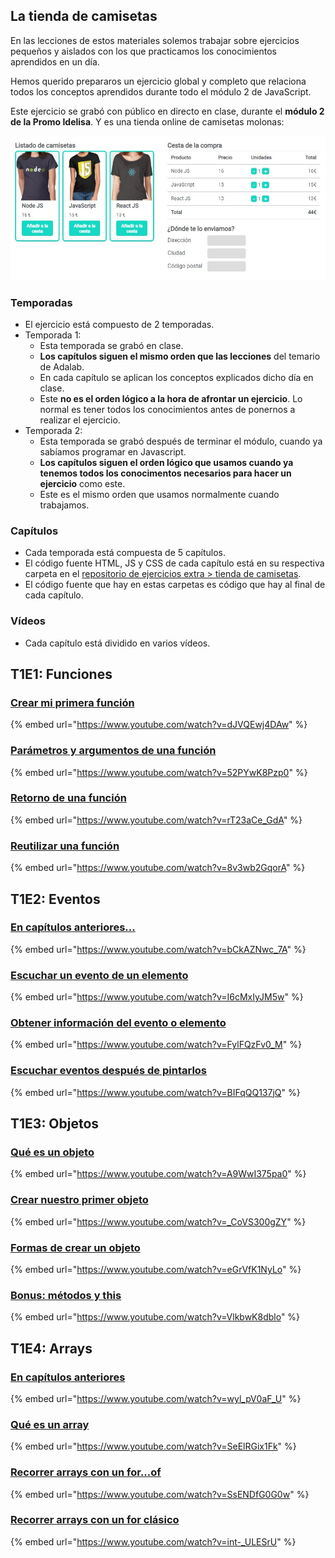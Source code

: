 ## La tienda de camisetas

En las lecciones de estos materiales solemos trabajar sobre ejercicios pequeños y aislados con los que practicamos los conocimientos aprendidos en un día.

Hemos querido prepararos un ejercicio global y completo que relaciona todos los conceptos aprendidos durante todo el módulo 2 de JavaScript.

Este ejercicio se grabó con público en directo en clase, durante el **módulo 2 de la Promo Idelisa**. Y es una tienda online de camisetas molonas:

![La tienda de camisetas](./assets/images/ejercicio-global/tshirt-eshop.jpg)

### Temporadas

- El ejercicio está compuesto de 2 temporadas.
- Temporada 1:
   - Esta temporada se grabó en clase.
   - **Los capítulos siguen el mismo orden que las lecciones** del temario de Adalab.
   - En cada capítulo se aplican los conceptos explicados dicho día en clase.
   - Este **no es el orden lógico a la hora de afrontar un ejercicio**. Lo normal es tener todos los conocimientos antes de ponernos a realizar el ejercicio.
- Temporada 2:
  - Esta temporada se grabó después de terminar el módulo, cuando ya sabíamos programar en Javascript.
  - **Los capítulos siguen el orden lógico que usamos cuando ya tenemos todos los conocimentos necesarios para hacer un ejercicio** como este.
  - Este es el mismo orden que usamos normalmente cuando trabajamos.

### Capítulos

- Cada temporada está compuesta de 5 capítulos.
- El código fuente HTML, JS y CSS de cada capítulo está en su respectiva carpeta en el [repositorio de ejercicios extra > tienda de camisetas](https://github.com/Adalab/ejercicios-extra/tree/master/js-tienda-de-camisetas).
- El código fuente que hay en estas carpetas es código que hay al final de cada capítulo.

### Vídeos

- Cada capítulo está dividido en varios vídeos.

## T1E1: Funciones

### [Crear mi primera función](https://www.youtube.com/watch?v=dJVQEwj4DAw)

{% embed url="https://www.youtube.com/watch?v=dJVQEwj4DAw" %}

### [Parámetros y argumentos de una función](https://www.youtube.com/watch?v=52PYwK8Pzp0)

{% embed url="https://www.youtube.com/watch?v=52PYwK8Pzp0" %}

### [Retorno de una función](https://www.youtube.com/watch?v=rT23aCe_GdA)

{% embed url="https://www.youtube.com/watch?v=rT23aCe_GdA" %}

### [Reutilizar una función](https://www.youtube.com/watch?v=8v3wb2GqorA)

{% embed url="https://www.youtube.com/watch?v=8v3wb2GqorA" %}

## T1E2: Eventos

### [En capítulos anteriores...](https://www.youtube.com/watch?v=bCkAZNwc_7A)

{% embed url="https://www.youtube.com/watch?v=bCkAZNwc_7A" %}

### [Escuchar un evento de un elemento](https://www.youtube.com/watch?v=I6cMxIyJM5w)

{% embed url="https://www.youtube.com/watch?v=I6cMxIyJM5w" %}

### [Obtener información del evento o elemento](https://www.youtube.com/watch?v=FylFQzFv0_M)

{% embed url="https://www.youtube.com/watch?v=FylFQzFv0_M" %}

### [Escuchar eventos después de pintarlos](https://www.youtube.com/watch?v=BIFqQQ137jQ)

{% embed url="https://www.youtube.com/watch?v=BIFqQQ137jQ" %}

## T1E3: Objetos

### [Qué es un objeto](https://www.youtube.com/watch?v=A9WwI375pa0)

{% embed url="https://www.youtube.com/watch?v=A9WwI375pa0" %}

### [Crear nuestro primer objeto](https://www.youtube.com/watch?v=_CoVS300gZY)

{% embed url="https://www.youtube.com/watch?v=_CoVS300gZY" %}

### [Formas de crear un objeto](https://www.youtube.com/watch?v=eGrVfK1NyLo)

{% embed url="https://www.youtube.com/watch?v=eGrVfK1NyLo" %}

### [Bonus: métodos y this](https://www.youtube.com/watch?v=VlkbwK8dblo)

{% embed url="https://www.youtube.com/watch?v=VlkbwK8dblo" %}

## T1E4: Arrays

### [En capítulos anteriores](https://www.youtube.com/watch?v=wyl_pV0aF_U)

{% embed url="https://www.youtube.com/watch?v=wyl_pV0aF_U" %}

### [Qué es un array](https://www.youtube.com/watch?v=SeElRGix1Fk)

{% embed url="https://www.youtube.com/watch?v=SeElRGix1Fk" %}

### [Recorrer arrays con un for...of](https://www.youtube.com/watch?v=SsENDfG0G0w)

{% embed url="https://www.youtube.com/watch?v=SsENDfG0G0w" %}

### [Recorrer arrays con un for clásico](https://www.youtube.com/watch?v=int-_ULESrU)

{% embed url="https://www.youtube.com/watch?v=int-_ULESrU" %}

